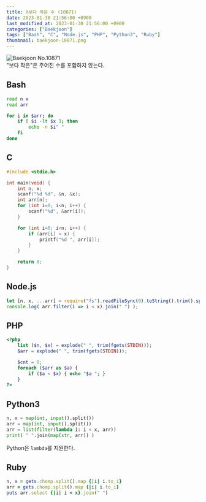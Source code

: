 ```yaml
---
title: X보다 작은 수 (10871)
date: 2023-01-30 21:56:00 +0900
last_modified_at: 2023-01-30 21:56:00 +0900
categories: ["Baekjoon"]
tags: ["Bash", "C", "Node.js", "PHP", "Python3", "Ruby"]
thumbnail: baekjoon-10871.png
---
```


![Baekjoon No.10871](baekjoon-10871.png)  
"보다 작은"은 주어진 수를 포함하지 않는다.

## Bash
```bash
read n x
read arr

for i in $arr; do
	if [ $i -lt $x ]; then
		echo -n $i" "
	fi
done
```

## C
```c
#include <stdio.h>

int main(void) {
	int n, x;
	scanf("%d %d", &n, &x);
	int arr[n];
	for (int i=0; i<n; i++) {
		scanf("%d", &arr[i]);
	}

	for (int i=0; i<n; i++) {
		if (arr[i] < x) {
			printf("%d ", arr[i]);
		}
	}

	return 0;
}
```

## Node.js
```javascript
let [n, x, ...arr] = require("fs").readFileSync(0).toString().trim().split(/ |\n/).map(Number);
console.log( arr.filter(i => i < x).join(" ") );
```

## PHP
```php
<?php
	list ($n, $x) = explode(" ", trim(fgets(STDIN)));
	$arr = explode(" ", trim(fgets(STDIN)));

	$cnt = 0;
	foreach ($arr as $a) {
		if ($a < $x) { echo "$a "; }
	}
?>
```

## Python3
```python
n, x = map(int, input().split())
arr = map(int, input().split())
arr = list(filter(lambda i: i < x, arr))
print( " ".join(map(str, arr)) )
```
Python은 `lambda`를 지원한다.

## Ruby
```ruby
n, x = gets.chomp.split().map {|i| i.to_i}
arr = gets.chomp.split().map {|i| i.to_i}
puts arr.select {|i| i < x}.join(" ")
```

